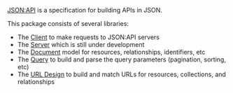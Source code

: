 [JSON:API](http://jsonapi.org) is a specification for building APIs in JSON.

This package consists of several libraries:
- The [Client] to make requests to JSON:API servers
- The [Server] which is still under development
- The [Document] model for resources, relationships, identifiers, etc
- The [Query] to build and parse the query parameters (pagination, sorting, etc)
- The [URL Design] to build and match URLs for resources, collections, and relationships

[Client]: https://pub.dev/documentation/json_api/latest/client/client-library.html
[Server]: https://pub.dev/documentation/json_api/latest/server/server-library.html
[Document]: https://pub.dev/documentation/json_api/latest/document/document-library.html
[Query]: https://pub.dev/documentation/json_api/latest/query/query-library.html
[URL Design]: https://pub.dev/documentation/json_api/latest/url_design/url_design-library.html